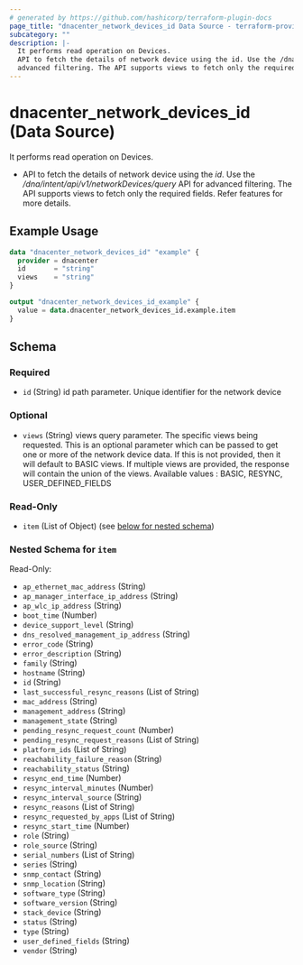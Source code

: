 ```yaml
---
# generated by https://github.com/hashicorp/terraform-plugin-docs
page_title: "dnacenter_network_devices_id Data Source - terraform-provider-dnacenter"
subcategory: ""
description: |-
  It performs read operation on Devices.
  API to fetch the details of network device using the id. Use the /dna/intent/api/v1/networkDevices/query API for
  advanced filtering. The API supports views to fetch only the required fields. Refer features for more details.
---
```


# dnacenter_network_devices_id (Data Source)

It performs read operation on Devices.

- API to fetch the details of network device using the *id*. Use the */dna/intent/api/v1/networkDevices/query* API for
advanced filtering. The API supports views to fetch only the required fields. Refer features for more details.

## Example Usage

```terraform
data "dnacenter_network_devices_id" "example" {
  provider = dnacenter
  id       = "string"
  views    = "string"
}

output "dnacenter_network_devices_id_example" {
  value = data.dnacenter_network_devices_id.example.item
}
```

<!-- schema generated by tfplugindocs -->
## Schema

### Required

- `id` (String) id path parameter. Unique identifier for the network device

### Optional

- `views` (String) views query parameter. The specific views being requested. This is an optional parameter which can be passed to get one or more of the network device data. If this is not provided, then it will default to BASIC views. If multiple views are provided, the response will contain the union of the views. Available values : BASIC, RESYNC, USER_DEFINED_FIELDS

### Read-Only

- `item` (List of Object) (see [below for nested schema](#nestedatt--item))

<a id="nestedatt--item"></a>
### Nested Schema for `item`

Read-Only:

- `ap_ethernet_mac_address` (String)
- `ap_manager_interface_ip_address` (String)
- `ap_wlc_ip_address` (String)
- `boot_time` (Number)
- `device_support_level` (String)
- `dns_resolved_management_ip_address` (String)
- `error_code` (String)
- `error_description` (String)
- `family` (String)
- `hostname` (String)
- `id` (String)
- `last_successful_resync_reasons` (List of String)
- `mac_address` (String)
- `management_address` (String)
- `management_state` (String)
- `pending_resync_request_count` (Number)
- `pending_resync_request_reasons` (List of String)
- `platform_ids` (List of String)
- `reachability_failure_reason` (String)
- `reachability_status` (String)
- `resync_end_time` (Number)
- `resync_interval_minutes` (Number)
- `resync_interval_source` (String)
- `resync_reasons` (List of String)
- `resync_requested_by_apps` (List of String)
- `resync_start_time` (Number)
- `role` (String)
- `role_source` (String)
- `serial_numbers` (List of String)
- `series` (String)
- `snmp_contact` (String)
- `snmp_location` (String)
- `software_type` (String)
- `software_version` (String)
- `stack_device` (String)
- `status` (String)
- `type` (String)
- `user_defined_fields` (String)
- `vendor` (String)
